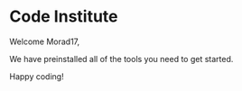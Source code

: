 # Code Institute

Welcome Morad17,

We have preinstalled all of the tools you need to get started.

Happy coding!